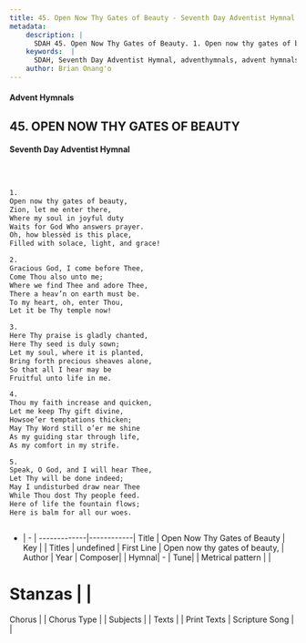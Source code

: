 ```yaml
---
title: 45. Open Now Thy Gates of Beauty - Seventh Day Adventist Hymnal
metadata:
    description: |
      SDAH 45. Open Now Thy Gates of Beauty. 1. Open now thy gates of beauty, Zion, let me enter there, Where my soul in joyful duty Waits for God Who answers prayer. Oh, how blessèd is this place, Filled with solace, light, and grace!
    keywords:  |
      SDAH, Seventh Day Adventist Hymnal, adventhymnals, advent hymnals, Open Now Thy Gates of Beauty, Open now thy gates of beauty, 
    author: Brian Onang'o
---
```


#### Advent Hymnals
## 45. OPEN NOW THY GATES OF BEAUTY
#### Seventh Day Adventist Hymnal

```txt



1.
Open now thy gates of beauty,
Zion, let me enter there,
Where my soul in joyful duty
Waits for God Who answers prayer.
Oh, how blessèd is this place,
Filled with solace, light, and grace!

2.
Gracious God, I come before Thee,
Come Thou also unto me;
Where we find Thee and adore Thee,
There a heav’n on earth must be.
To my heart, oh, enter Thou,
Let it be Thy temple now!

3.
Here Thy praise is gladly chanted,
Here Thy seed is duly sown;
Let my soul, where it is planted,
Bring forth precious sheaves alone,
So that all I hear may be
Fruitful unto life in me.

4.
Thou my faith increase and quicken,
Let me keep Thy gift divine,
Howsoe’er temptations thicken;
May Thy Word still o’er me shine
As my guiding star through life,
As my comfort in my strife.

5.
Speak, O God, and I will hear Thee,
Let Thy will be done indeed;
May I undisturbed draw near Thee
While Thou dost Thy people feed.
Here of life the fountain flows;
Here is balm for all our woes.



```

- |   -  |
-------------|------------|
Title | Open Now Thy Gates of Beauty |
Key |  |
Titles | undefined |
First Line | Open now thy gates of beauty, |
Author | 
Year | 
Composer|  |
Hymnal|  - |
Tune|  |
Metrical pattern | |
# Stanzas |  |
Chorus |  |
Chorus Type |  |
Subjects |  |
Texts |  |
Print Texts | 
Scripture Song |  |
  
